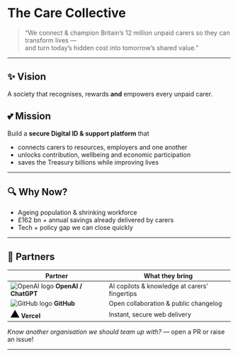 # The Care Collective

> “We connect & champion Britain’s 12 million unpaid carers so they can transform lives —  
> and turn today’s hidden cost into tomorrow’s shared value.”

---

## ✨ Vision  
A society that recognises, rewards **and** empowers every unpaid carer.

## 💕 Mission  
Build a **secure Digital ID & support platform** that  

* connects carers to resources, employers and one another  
* unlocks contribution, wellbeing and economic participation  
* saves the Treasury billions while improving lives  

---

## 🔍 Why Now?  

* Ageing population & shrinking workforce  
* £162 bn + annual savings already delivered by carers  
* Tech + policy gap we can close quickly  

---

## 🤝 Partners  

| Partner | What they bring |
| --- | --- |
| <img src="https://raw.githubusercontent.com/simple-icons/simple-icons/develop/icons/openai.svg" width="20" alt="OpenAI logo"> **OpenAI / ChatGPT** | AI copilots & knowledge at carers’ fingertips |
| <img src="https://raw.githubusercontent.com/simple-icons/simple-icons/develop/icons/github.svg" width="20" alt="GitHub logo"> **GitHub** | Open collaboration & public changelog |
| <img src="https://raw.githubusercontent.com/simple-icons/simple-icons/develop/icons/vercel.svg" width="20" alt="Vercel logo"> **Vercel** | Instant, secure web delivery |

*Know another organisation we should team up with?* — open a PR or raise an issue!

---

